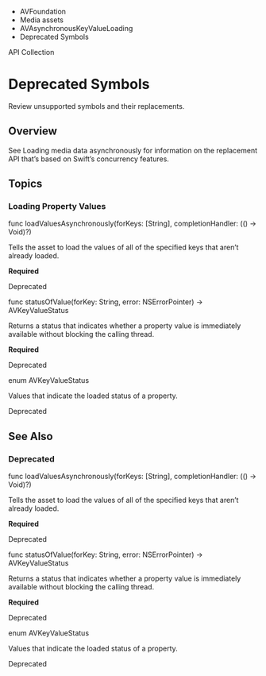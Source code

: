 

- AVFoundation
- Media assets
- AVAsynchronousKeyValueLoading
-  Deprecated Symbols 

API Collection

# Deprecated Symbols

Review unsupported symbols and their replacements.

## Overview

See Loading media data asynchronously for information on the replacement API that’s based on Swift’s concurrency features.

## Topics

### Loading Property Values

func loadValuesAsynchronously(forKeys: [String], completionHandler: (() -> Void)?)

Tells the asset to load the values of all of the specified keys that aren’t already loaded.

**Required**

Deprecated

func statusOfValue(forKey: String, error: NSErrorPointer) -> AVKeyValueStatus

Returns a status that indicates whether a property value is immediately available without blocking the calling thread.

**Required**

Deprecated

enum AVKeyValueStatus

Values that indicate the loaded status of a property.

Deprecated

## See Also

### Deprecated

func loadValuesAsynchronously(forKeys: [String], completionHandler: (() -> Void)?)

Tells the asset to load the values of all of the specified keys that aren’t already loaded.

**Required**

Deprecated

func statusOfValue(forKey: String, error: NSErrorPointer) -> AVKeyValueStatus

Returns a status that indicates whether a property value is immediately available without blocking the calling thread.

**Required**

Deprecated

enum AVKeyValueStatus

Values that indicate the loaded status of a property.

Deprecated


